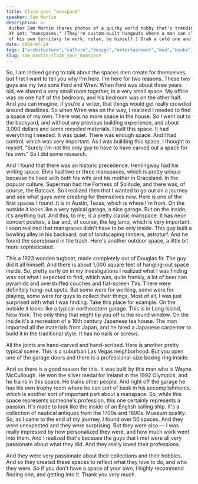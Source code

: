 ```yaml
---
title: Claim your "manspace"
speaker: Sam Martin
description: >-
 Author Sam Martin shares photos of a quirky world hobby that's trending with the
 XY set: "manspaces." (They're custom-built hangouts where a man can claim a bit
 of his own territory to work, relax, be himself.) Grab a cold one and enjoy.
date: 2009-07-24
tags: ["architecture","culture","design","entertainment","men","books"]
slug: sam_martin_claim_your_manspace
---
```


So, I am indeed going to talk about the spaces men create for themselves, but first I want
to tell you why I'm here. I'm here for two reasons. These two guys are my two sons Ford
and Wren. When Ford was about three years old, we shared a very small room together, in a
very small space. My office was on one half of the bedroom, and his bedroom was on the
other half. And you can imagine, if you're a writer, that things would get really crowded
around deadlines. So when Wren was on the way, I realized I needed to find a space of my
own. There was no more space in the house. So I went out to the backyard, and without any
previous building experience, and about 3,000 dollars and some recycled materials, I built
this space. It had everything I needed. It was quiet. There was enough space. And I had
control, which was very important. As I was building this space, I thought to myself,
"Surely I'm not the only guy to have to have carved out a space for his own." So I did
some research.

And I found that there was an historic precedence. Hemingway had his writing space. Elvis
had two or three manspaces, which is pretty unique because he lived with both his wife and
his mother in Graceland. In the popular culture, Superman had the Fortress of Solitude,
and there was, of course, the Batcave. So I realized then that I wanted to go out on a
journey and see what guys were creating for themselves now. Here is one of the first
spaces I found. It is in Austin, Texas, which is where I'm from. On the outside it looks
like a very typical garage, a nice garage. But on the inside, it's anything but. And this,
to me, is a pretty classic manspace. It has neon concert posters, a bar and, of course,
the leg lamp, which is very important. I soon realized that manspaces didn't have to be
only inside. This guy built a bowling alley in his backyard, out of landscaping timbers,
astroturf. And he found the scoreboard in the trash. Here's another outdoor space, a little
bit more sophisticated.

This a 1923 wooden tugboat, made completely out of Douglas fir. The guy did it all
himself. And there is about 1,000 square feet of hanging-out space inside. So, pretty early
on in my investigations I realized what I was finding was not what I expected to find,
which was, quite frankly, a lot of beer can pyramids and overstuffed couches and
flat-screen TVs. There were definitely hang-out spots. But some were for working, some
were for playing, some were for guys to collect their things. Most of all, I was just
surprised with what I was finding. Take this place for example. On the outside it looks
like a typical northeastern garage. This is in Long Island, New York. The only thing that
might tip you off is the round window. On the inside it's a recreation of a 16th century
Japanese tea house. The man imported all the materials from Japan, and he hired a Japanese
carpenter to build it in the traditional style. It has no nails or screws.

All the joints are hand-carved and hand-scribed. Here is another pretty typical scene. This
is a suburban Las Vegas neighborhood. But you open one of the garage doors and there is a
professional-size boxing ring inside. 

And so there is a good reason for this. It was built by this man who is Wayne McCullough.
He won the silver medal for Ireland in the 1992 Olympics, and he trains in this space. He
trains other people. And right off the garage he has his own trophy room where he can sort
of bask in his accomplishments, which is another sort of important part about a
manspace. So, while this space represents someone's profession, this one certainly
represents a passion. It's made to look like the inside of an English sailing ship. It's a
collection of nautical antiques from the 1700s and 1800s. Museum quality. So, as I came to
the end of my journey, I found over 50 spaces. And they were unexpected and they were
surprising. But they were also — I was really impressed by how personalized they were, and
how much work went into them. And I realized that's because the guys that I met were all
very passionate about what they did. And they really loved their professions.

And they were very passionate about their collections and their hobbies. And so they
created these spaces to reflect what they love to do, and who they were. So if you don't
have a space of your own, I highly recommend finding one, and getting into it. Thank you
very much. 

<!--
ad_duration=3.33
event="TEDGlobal 2009"
external_start_time=0
intro_duration=11.82
is_subtitle_required="False"
is_talk_featured="True"
language="en"
language_swap="False"
native_language="en"
number_of_related_talks=6
number_of_speakers=1
number_of_subtitled_videos=32
number_of_tags=6
number_of_talk_download_languages=33
number_of_talk_more_resources=0
number_of_talk_recommendations=0
number_of_talks_take_actions=0
post_ad_duration=0.83
published_timestamp="2009-10-09 08:40:00"
recording_date="2009-07-24"
speaker_description="Writer"
speaker_is_published=1
speaker_name="Sam Martin"
speaker_what_others_say="Martin's book is just what is the doctor ordered: the guy's answer to Sex and the City."
talk_name="Claim your \"manspace\""
talks_tags=["architecture","culture","design","entertainment","men","books"]
url_audio="https://download.ted.com/talks/SamMartin_2009G.mp3?apikey=acme-roadrunner"
url_photo_speaker="https://pe.tedcdn.com/images/ted/121314_254x191.jpg"
url_photo_talk="https://pe.tedcdn.com/images/ted/121312_800x600.jpg"
url_webpage="https://www.ted.com/talks/sam_martin_claim_your_manspace"
video_type_name="TED Stage Talk"
-->